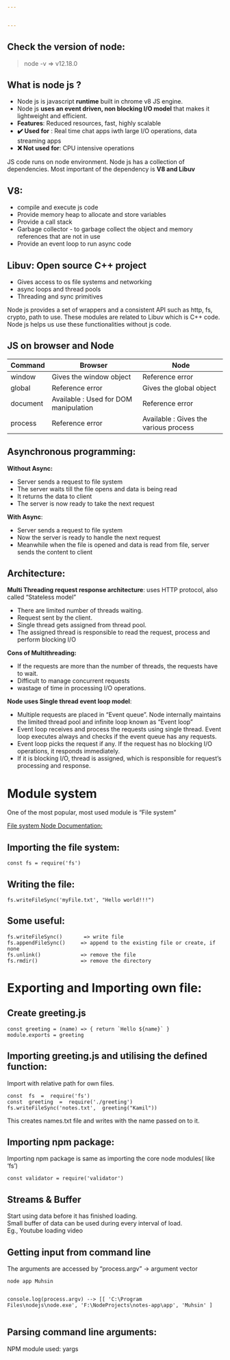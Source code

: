 ```yaml
---


---
```


<h2 id="check-the-version-of-node">Check the version of node:</h2>
<blockquote>
<p>node -v     ⇒  v12.18.0</p>
</blockquote>
<h2 id="what-is-node-js-">What is node js ?</h2>
<ul>
<li>Node js is javascript <strong>runtime</strong> built in chrome v8 JS engine.</li>
<li>Node js <strong>uses an event driven, non blocking I/O model</strong> that makes it lightweight and efficient.</li>
<li><strong>Features</strong>: Reduced resources, fast, highly scalable</li>
<li><strong>✔️ Used for</strong> : Real time chat apps iwth large I/O operations, data streaming apps</li>
<li><strong>❌ Not used for</strong>: CPU intensive operations</li>
</ul>
<p>JS code runs on node environment. Node js has a collection of dependencies. Most important of the dependency is <strong>V8 and Libuv</strong></p>
<h2 id="v8">V8:</h2>
<ul>
<li>compile and execute js code</li>
<li>Provide memory heap to allocate and store variables</li>
<li>Provide a call stack</li>
<li>Garbage collector - to garbage collect the object and memory references that are not in use</li>
<li>Provide an event loop to run async code</li>
</ul>
<h2 id="libuv-open-source-c-project">Libuv: Open source C++ project</h2>
<ul>
<li>Gives access to os file systems and networking</li>
<li>async loops and thread pools</li>
<li>Threading and sync primitives</li>
</ul>
<p>Node js provides a set of wrappers  and a consistent API such as http, fs, crypto, path to use. These modules are related to Libuv which is C++ code.<br>
Node js helps us use these functionalities without js code.</p>
<h2 id="js-on-browser-and-node">JS on browser and Node</h2>

<table>
<thead>
<tr>
<th>Command</th>
<th>Browser</th>
<th>Node</th>
</tr>
</thead>
<tbody>
<tr>
<td>window</td>
<td>Gives the window object</td>
<td>Reference error</td>
</tr>
<tr>
<td>global</td>
<td>Reference error</td>
<td>Gives the global object</td>
</tr>
<tr>
<td>document</td>
<td>Available : Used for DOM manipulation</td>
<td>Reference error</td>
</tr>
<tr>
<td>process</td>
<td>Reference error</td>
<td>Available : Gives the various process</td>
</tr>
</tbody>
</table><h2 id="asynchronous-programming">Asynchronous programming:</h2>
<p><strong>Without Async:</strong></p>
<ul>
<li>Server sends a request to file system</li>
<li>The server waits till the file opens and data is being read</li>
<li>It returns the data to client</li>
<li>The server is now ready to take the next request</li>
</ul>
<p><strong>With Async</strong>:</p>
<ul>
<li>Server sends a request to file system</li>
<li>Now the server is ready to handle the next request</li>
<li>Meanwhile when the file is opened and data is read from file, server sends the content to client</li>
</ul>
<h2 id="architecture">Architecture:</h2>
<p><strong>Multi Threading request response architecture</strong>: uses HTTP protocol, also called “Stateless model”</p>
<ul>
<li>There are limited number of threads waiting.</li>
<li>Request sent by the client.</li>
<li>Single thread gets assigned from thread pool.</li>
<li>The assigned thread is responsible to read the request, process and perform blocking I/O</li>
</ul>
<p><strong>Cons of Multithreading:</strong></p>
<ul>
<li>If the requests are more than the number of threads, the requests have to wait.</li>
<li>Difficult to manage concurrent requests</li>
<li>wastage of time in processing I/O operations.</li>
</ul>
<p><strong>Node uses Single thread event loop model</strong>:</p>
<ul>
<li>Multiple requests are placed in “Event queue”. Node internally maintains the limited thread pool and infinite loop known as “Event loop”</li>
<li>Event loop receives and process the requests using single thread. Event loop executes always and checks if the event queue has any requests.</li>
<li>Event loop picks the request if any. If the request has no blocking I/O operations, it responds immediately.</li>
<li>If it is blocking I/O, thread is assigned, which is responsible for request’s processing and response.</li>
</ul>
<h1 id="module-system">Module system</h1>
<p>One of the most popular, most used module is “File system”</p>
<p><a href="https://nodejs.org/api/fs.html">File system Node Documentation: </a></p>
<h2 id="importing-the-file-system">Importing the file system:</h2>
<pre><code>const fs = require('fs')
</code></pre>
<h2 id="writing-the-file">Writing the file:</h2>
<pre><code>fs.writeFileSync('myFile.txt', "Hello world!!!")
</code></pre>
<h2 id="some-useful">Some useful:</h2>
<pre><code>fs.writeFileSync()    	=&gt; write file
fs.appendFileSync()		=&gt; append to the existing file or create, if none
fs.unlink() 			=&gt; remove the file
fs.rmdir()				=&gt; remove the directory
</code></pre>
<h1 id="exporting-and-importing-own-file">Exporting and Importing own file:</h1>
<h2 id="create-greeting.js">Create greeting.js</h2>
<pre><code>const greeting = (name) =&gt; { return `Hello ${name}` }
module.exports = greeting
</code></pre>
<h2 id="importing-greeting.js-and-utilising-the-defined-function">Importing greeting.js and utilising the defined function:</h2>
<p>Import with relative path for own files.</p>
<pre><code>const  fs  =  require('fs')
const  greeting  =  require('./greeting')
fs.writeFileSync('notes.txt',  greeting("Kamil"))
</code></pre>
<p>This creates names.txt file and writes with the name passed on to it.</p>
<h2 id="importing-npm-package">Importing npm package:</h2>
<p>Importing npm package is same as importing the core node modules( like ‘fs’)</p>
<pre><code>const validator = require('validator')
</code></pre>
<h2 id="streams--buffer">Streams &amp; Buffer</h2>
<p>Start using data before it has finished loading.<br>
Small buffer of data can be used during every interval of load.<br>
Eg., Youtube loading video</p>
<h2 id="getting-input-from-command-line">Getting input from command line</h2>
<p>The arguments are accessed by “process.argv” -&gt; argument vector</p>
<pre><code>node app Muhsin

console.log(process.argv)  --&gt; [[
  'C:\\Program Files\\nodejs\\node.exe',
  'F:\\NodeProjects\\notes-app\\app',
  'Muhsin'
]
</code></pre>
<h2 id="parsing-command-line-arguments">Parsing command line arguments:</h2>
<p>NPM module used: yargs</p>

